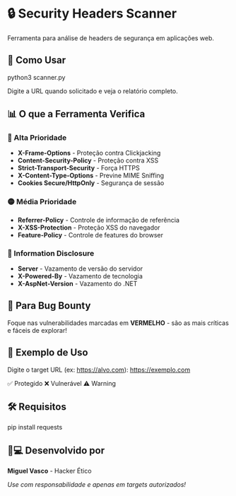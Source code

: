 


# 🔒 Security Headers Scanner

Ferramenta para análise de headers de segurança em aplicações web.

## 🚀 Como Usar


python3 scanner.py


Digite a URL quando solicitado e veja o relatório completo.

## 📊 O que a Ferramenta Verifica

### 🔴 Alta Prioridade
- **X-Frame-Options** - Proteção contra Clickjacking
- **Content-Security-Policy** - Proteção contra XSS
- **Strict-Transport-Security** - Força HTTPS
- **X-Content-Type-Options** - Previne MIME Sniffing
- **Cookies Secure/HttpOnly** - Segurança de sessão

### 🟡 Média Prioridade
- **Referrer-Policy** - Controle de informação de referência
- **X-XSS-Protection** - Proteção XSS do navegador
- **Feature-Policy** - Controle de features do browser

### 🔵 Information Disclosure
- **Server** - Vazamento de versão do servidor
- **X-Powered-By** - Vazamento de tecnologia
- **X-AspNet-Version** - Vazamento do .NET

## 🎯 Para Bug Bounty

Foque nas vulnerabilidades marcadas em **VERMELHO** - são as mais críticas e fáceis de explorar!

## 📝 Exemplo de Uso


Digite o target URL (ex: https://alvo.com): https://exemplo.com

✅ Protegido     ❌ Vulnerável     ⚠️ Warning


## 🛠 Requisitos

pip install requests


## 👨💻 Desenvolvido por

**Miguel Vasco** - Hacker Ético



*Use com responsabilidade e apenas em targets autorizados!*


